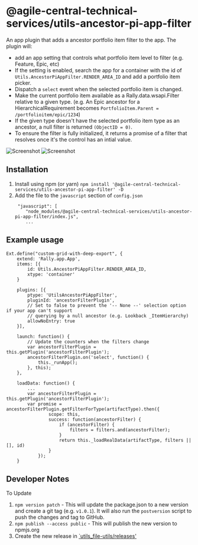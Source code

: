 # @agile-central-technical-services/utils-ancestor-pi-app-filter

An app plugin that adds a ancestor portfolio item filter to the app. The plugin will:
* add an app setting that controls what portfolio item level to filter (e.g. Feature, Epic, etc)
* If the setting is enabled, search the app for a container with the id of
`Utils.AncestorPiAppFilter.RENDER_AREA_ID` and add a portfolio item picker.
* Dispatch a `select` event when the selected portfolio item is changed.
* Make the current portfolio item available as a Rally.data.wsapi.Filter relative to a given type.
(e.g. An Epic ancestor for a HierarchicalRequirement becomes `PortfolioItem.Parent = /portfolioitem/epic/1234`)
* If the given type doesn't have the selected portfolio item type as an ancestor, a null filter
is returned `(ObjectID = 0)`.
* To ensure the filter is fully initialized, it returns a promise of a filter that resolves once it's
the control has an intial value.

![Screenshot](https://github.com/RallyTechServices/utils-ancestor-pi-app-filter/raw/master/screenshot1.png)
![Screenshot](https://github.com/RallyTechServices/utils-ancestor-pi-app-filter/raw/master/screenshot2.png)

## Installation
1. Install using npm (or yarn) `npm install '@agile-central-technical-services/utils-ancestor-pi-app-filter' -D`
2. Add the file to the `javascript` section of `config.json`
    ```
     "javascript": [
        "node_modules/@agile-central-technical-services/utils-ancestor-pi-app-filter/index.js",
        ...
    ```

## Example usage

```
Ext.define("custom-grid-with-deep-export", {
    extend: 'Rally.app.App',
    items: [{
        id: Utils.AncestorPiAppFilter.RENDER_AREA_ID,
        xtype: 'container'
    }
    
    plugins: [{
        ptype: 'UtilsAncestorPiAppFilter',
        pluginId: 'ancestorFilterPlugin',
        // Set to false to prevent the '-- None --' selection option if your app can't support
        // querying by a null ancestor (e.g. Lookback _ItemHierarchy)
        allowNoEntry: true
    }],
    
    launch: function() {
        // Update the counters when the filters change
        var ancestorFilterPlugin = this.getPlugin('ancestorFilterPlugin');
        ancestorFilterPlugin.on('select', function() {
            this._runApp();
        }, this);
    },
    
    loadData: function() {
        ...
        var ancestorFilterPlugin = this.getPlugin('ancestorFilterPlugin');
        var promise = ancestorFilterPlugin.getFilterForType(artifactType).then({
                scope: this,
                success: function(ancestorFilter) {
                    if (ancestorFilter) {
                        filters = filters.and(ancestorFilter);
                    }
                    return this._loadRealData(artifactType, filters || [], id)
                }
            });
    }
```

## Developer Notes
To Update
1. `npm version patch` - This will update the package.json to a new version and create a git tag (e.g. `v1.0.1`). It will also run the `postversion` script
to push the changes and tag to GitHub.
2. `npm publish --access public` - This will publish the new version to npmjs.org
3. Create the new release in [`utils_file-utils/releases'](https://github.com/RallyTechServices/utils_file-utils/releases)

